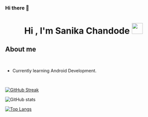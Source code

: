 ### Hi there 👋

<!--
**sani203002/sani203002** is a ✨ _special_ ✨ repository because its `README.md` (this file) appears on your GitHub profile.

Here are some ideas to get you started:

- 🔭 I’m currently working on ...
- 🌱 I’m currently learning ...
- 👯 I’m looking to collaborate on ...
- 🤔 I’m looking for help with ...
- 💬 Ask me about ...
- 📫 How to reach me: ...
- 😄 Pronouns: ...
- ⚡ Fun fact: ...
-->
<h1 align="center"><b>Hi , I'm Sanika Chandode </b>
  <img src="https://media.giphy.com/media/hvRJCLFzcasrR4ia7z/giphy.gif" width="35"></h1>

	
## About me

<br>

- Currently learning Android Development.

<br>

[![GitHub Streak](https://streak-stats.demolab.com?user=sani203002&theme=highcontrast)](https://git.io/streak-stats)
<br>

<!-- ![](https://visitor-badge.laobi.icu/badge?page_id=sani203002.sani203002) -->

![GitHub stats](https://github-readme-stats.vercel.app/api?username=sani203002&show_icons=true&theme=dark)

[![Top Langs](https://github-readme-stats.vercel.app/api/top-langs/?username=sani203002&theme=great-gatsby&layout=compact)](https://github.com/sani203002)
